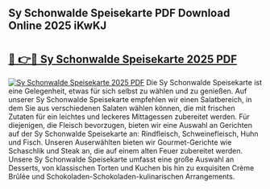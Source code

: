 ## Sy Schonwalde Speisekarte PDF Download Online 2025 iKwKJ

# <h2><a href="http://gc5emp.nevu.top/?p=Sy+Schonwalde+Speisekarte">🔗 👉🔴 Sy Schonwalde Speisekarte 2025 PDF</a></h2>

[![Sy Schonwalde Speisekarte 2025 PDF](https://i.imgur.com/dBaPXMq.png)](http://gc5emp.nevu.top/?p=Sy+Schonwalde+Speisekarte)
Die Sy Schonwalde Speisekarte ist eine Gelegenheit, etwas für sich selbst zu wählen und zu genießen. Auf unserer Sy Schonwalde Speisekarte empfehlen wir einen Salatbereich, in dem Sie aus verschiedenen Salaten wählen können, die mit frischen Zutaten für ein leichtes und leckeres Mittagessen zubereitet werden. Für diejenigen, die Fleisch bevorzugen, bieten wir eine Auswahl an Gerichten auf der Sy Schonwalde Speisekarte an: Rindfleisch, Schweinefleisch, Huhn und Fisch. Unseren Auserwählten bieten wir Gourmet-Gerichte wie Schaschlik und Steak an, die auf einem alten Feuer zubereitet werden. Unsere Sy Schonwalde Speisekarte umfasst eine große Auswahl an Desserts, von klassischen Torten und Kuchen bis hin zu exquisiten Crème Brûlée und Schokoladen-Schokoladen-kulinarischen Arrangements.

